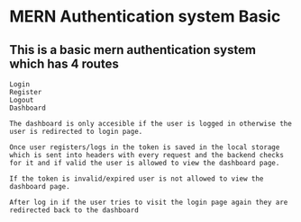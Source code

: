 # MERN Authentication system Basic

## This is a basic mern authentication system which has 4 routes

    Login
    Register
    Logout
    Dashboard

    The dashboard is only accesible if the user is logged in otherwise the user is redirected to login page.

    Once user registers/logs in the token is saved in the local storage which is sent into headers with every request and the backend checks for it and if valid the user is allowed to view the dashboard page.

    If the token is invalid/expired user is not allowed to view the dashboard page.

    After log in if the user tries to visit the login page again they are redirected back to the dashboard
